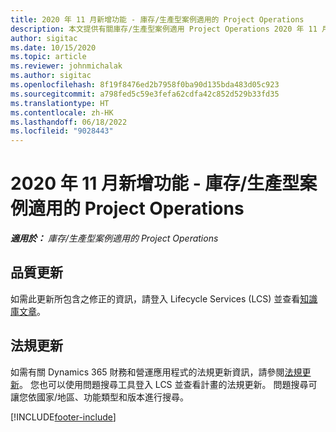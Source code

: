 ```yaml
---
title: 2020 年 11 月新增功能 - 庫存/生產型案例適用的 Project Operations
description: 本文提供有關庫存/生產型案例適用 Project Operations 2020 年 11 月發行版本中所提供之品質更新的資訊。
author: sigitac
ms.date: 10/15/2020
ms.topic: article
ms.reviewer: johnmichalak
ms.author: sigitac
ms.openlocfilehash: 8f19f8476ed2b7958f0ba90d135bda483d05c923
ms.sourcegitcommit: a798fed5c59e3fefa62cdfa42c852d529b33fd35
ms.translationtype: HT
ms.contentlocale: zh-HK
ms.lasthandoff: 06/18/2022
ms.locfileid: "9028443"
---
```

# <a name="whats-new-november-2020---project-operations-for-stockedproduction-based-scenarios"></a>2020 年 11 月新增功能 - 庫存/生產型案例適用的 Project Operations

_**適用於：** 庫存/生產型案例適用的 Project Operations_

## <a name="quality-updates"></a>品質更新

如需此更新所包含之修正的資訊，請登入 Lifecycle Services (LCS) 並查看[知識庫文章](https://fix.lcs.dynamics.com/Issue/Details?bugId=488609&amp;dbType=3&amp;qc=8251e8e1d5e2386de850599926c1adc3fec8e2ba25308036d22cdfe0a1c28fc7)。

## <a name="regulatory-updates"></a>法規更新

如需有關 Dynamics 365 財務和營運應用程式的法規更新資訊，請參閱[法規更新](/dynamics365/finance/localizations/regulatory-updates)。 您也可以使用問題搜尋工具登入 LCS 並查看計畫的法規更新。 問題搜尋可讓您依國家/地區、功能類型和版本進行搜尋。


[!INCLUDE[footer-include](../../includes/footer-banner.md)]